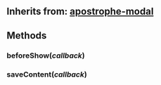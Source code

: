 ## Inherits from: [apostrophe-modal](../apostrophe-modal/browser-apostrophe-modal.html)

## Methods
### beforeShow(*callback*)

### saveContent(*callback*)

